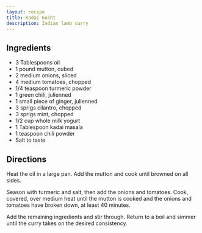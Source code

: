 ```yaml
---
layout: recipe
title: Kadai Gosht
description: Indian lamb curry
---
```


## Ingredients

* 3 Tablespoons oil
* 1 pound mutton, cubed
* 2 medium onions, sliced
* 4 medium tomatoes, chopped
* 1/4 teaspoon turmeric powder
* 1 green chili, julienned
* 1 small piece of ginger, julienned
* 3 sprigs cilantro, chopped
* 3 sprigs mint, chopped
* 1/2 cup whole milk yogurt
* 1 Tablespoon kadai masala
* 1 teaspoon chili powder
* Salt to taste

## Directions

Heat the oil in a large pan. Add the mutton and cook until browned on
all sides.

Season with turmeric and salt, then add the onions and tomatoes. Cook,
covered, over medium heat until the mutton is cooked and the onions and
tomatoes have broken down, at least 40 minutes.

Add the remaining ingredients and stir through. Return to a boil and
simmer until the curry takes on the desired consistency.
